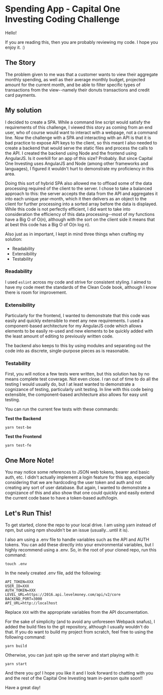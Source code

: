 Spending App - Capital One Investing Coding Challenge
=====================================================

Hello!

If you are reading this, then you are probably reviewing my code. I hope you enjoy it. :)

## The Story

The problem given to me was that a customer wants to view their aggregate monthly spending, as well as their average monthly budget, projected amount for the current month, and be able to filter specific types of transactions from the view--namely their donuts transactions and credit card payments.

## My solution
I decided to create a SPA. While a command line script would satisfy the requirements of this challenge, I viewed this story as coming from an end user, who of course would want to interact with a webpage, not a command line. Now the challenge with a SPA and interacting with an API is that it is bad practice to expose API keys to the client, so this meant I also needed to create a backend that would serve the static files and process the calls to the API. I created the backend using Node and the frontend using AngularJS. Is it overkill for an app of this size? Probably. But since Capital One Investing uses AngularJS and Node (among other frameworks and languages), I figured it wouldn't hurt to demonstrate my proficiency in this area.

Doing this sort of hybrid SPA also allowed me to offload some of the data processing required of the client to the server. I chose to take a balanced approach to this: the server accepts the data from the API and aggregates it into each unique year-month, which it then delivers as an object to the client for further processing into a sorted array before the data is displayed. While this code is not perfectly efficient, I did want to take into consideration the efficiency of this data processing--most of my functions have a Big O of O(n), although with the sort on the client side it means that at best this code has a Big O of O(n log n).

Also just as in important, I kept in mind three things when crafting my solution:
+ Readability
+ Extensibility
+ Testability

### Readability
I used `eslint` across my code and strive for consistent styling. I aimed to have my code meet the standards of the Clean Code book, although I know there is room for improvement.

### Extensibility
Particularly for the frontend, I wanted to demonstrate that this code was easily and quickly extensible to meet any new requirements. I used a component-based architecture for my AngularJS code which allows elements to be easily re-used and new elements to be quickly added with the least amount of editing to previously written code.

The backend also keeps to this by using modules and separating out the code into as discrete, single-purpose pieces as is reasonable.

### Testability
First, you will notice a few tests were written, but this solution has by no means complete test coverage. Not even close. I ran out of time to do all the testing I would usually do, but I at least wanted to demonstrate a cognizance of testing, particularly unit testing. In line with this code being extensible, the component-based architecture also allows for easy unit testing.

You can run the current few tests with these commands:

**Test the Backend**
```
yarn test-be
```
**Test the Frontend**
```
yarn test-fe
```

## One More Note!
You may notice some references to JSON web tokens, bearer and basic auth, etc. I didn't actually implement a login feature for this app, especially considering that we are hardcoding the user token and auth and not creating any sort of user database. But again, I wanted to demonstrate a cognizance of this and also show that one could quickly and easily extend the current code base to have a token-based auth/login.

## Let's Run This!
To get started, clone the repo to your local drive. I am using yarn instead of npm, but using npm shouldn't be an issue (usually...until it is).

I also am using a .env file to handle variables such as the API and AUTH tokens. You can add these directly into your environmental variables, but I highly recommend using a .env. So, in the root of your cloned repo, run this command:
```
touch .env
```

In the newly created .env file, add the following:
```
API_TOKEN=XXX
USER_ID=XXX
AUTH_TOKEN=XXX
LEVEL_URL=https://2016.api.levelmoney.com/api/v2/core
BACKEND_PORT=3000
API_URL=http://localhost
```
Replace `XXX` with the appropriate variables from the API documentation.

For the sake of simplicity (and to avoid any unforeseen Webpack snafus), I added the build files to the git repository, although I usually wouldn't do that. If you do want to build my project from scratch, feel free to using the following command:
```
yarn build
```
Otherwise, you can just spin up the server and start playing with it:
```
yarn start
```

And there you go! I hope you like it and I look forward to chatting with you and the rest of the Capital One Investing team in-person quite soon!!

Have a great day!

